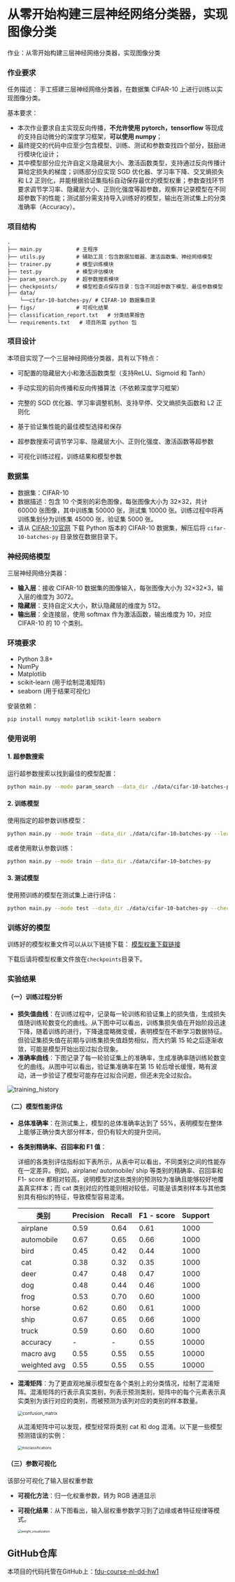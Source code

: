 # 从零开始构建三层神经网络分类器，实现图像分类

作业：从零开始构建三层神经网络分类器，实现图像分类

### 作业要求

任务描述：
手工搭建三层神经网络分类器，在数据集 CIFAR-10 上进行训练以实现图像分类。

基本要求：

- 本次作业要求自主实现反向传播，**不允许使用 pytorch，tensorflow** 等现成的支持自动微分的深度学习框架，**可以使用 numpy**；
- 最终提交的代码中应至少包含模型、训练、测试和参数查找四个部分，鼓励进行模块化设计；
- 其中模型部分应允许自定义隐藏层大小、激活函数类型，支持通过反向传播计算给定损失的梯度；训练部分应实现 SGD 优化器、学习率下降、交叉熵损失和 L2 正则化，并能根据验证集指标自动保存最优的模型权重；参数查找环节要求调节学习率、隐藏层大小、正则化强度等超参数，观察并记录模型在不同超参数下的性能；测试部分需支持导入训练好的模型，输出在测试集上的分类准确率（Accuracy）。

### 项目结构

```
.
├── main.py           # 主程序
├── utils.py          # 辅助工具：包含数据加载器、激活函数集、神经网络模型
├── trainer.py        # 模型训练模块
├── test.py           # 模型评估模块
├── param_search.py   # 超参数搜索模块
├── checkpoints/      # 模型检查点保存目录：包含不同超参数下模型、最佳参数模型
├── data/
    └──cifar-10-batches-py/ # CIFAR-10 数据集目录
├── figs/ 			  # 可视化结果
├── classification_report.txt   # 分类结果报告
└── requirements.txt   # 项目所需 python 包
```

### 项目设计

本项目实现了一个三层神经网络分类器，具有以下特点：

- 可配置的隐藏层大小和激活函数类型（支持ReLU、Sigmoid 和 Tanh）

- 手动实现的前向传播和反向传播算法（不依赖深度学习框架）

- 完整的 SGD 优化器、学习率调整机制、支持早停、交叉熵损失函数和 L2 正则化

- 基于验证集性能的最佳模型选择和保存
- 超参数搜索可调节学习率、隐藏层大小、正则化强度、激活函数等超参数

- 可视化训练过程，训练结果和模型参数

### 数据集

- 数据集：CIFAR-10
- 数据描述：包含 10 个类别的彩色图像，每张图像大小为 32$\times$32，共计 60000 张图像，其中训练集 50000 张，测试集 10000 张。训练过程中将再训练集划分为训练集 45000 张，验证集 5000 张。
- 请从 [CIFAR-10官网](https://www.cs.toronto.edu/~kriz/cifar.html) 下载 Python 版本的 CIFAR-10 数据集，解压后将 `cifar-10-batches-py` 目录放在数据目录下。

### 神经网络模型

三层神经网络分类器：

- **输入层**：接收 CIFAR-10 数据集的图像输入，每张图像大小为 32$\times$32$\times$3，输入层的维度为 3072。
- **隐藏层**：支持自定义大小，默认隐藏层的维度为 512。
- **输出层**：全连接层，使用 softmax 作为激活函数，输出维度为 10，对应 CIFAR-10 的 10 个类别。

### 环境要求

- Python 3.8+
- NumPy
- Matplotlib
- scikit-learn (用于绘制混淆矩阵)
- seaborn (用于结果可视化)

安装依赖：

```bash
pip install numpy matplotlib scikit-learn seaborn
```

### 使用说明

#### 1. 超参数搜索

运行超参数搜索以找到最佳的模型配置：

```bash
python main.py --mode param_search --data_dir ./data/cifar-10-batches-py
```

#### 2. 训练模型

使用指定的超参数训练模型：

```bash
python main.py --mode train --data_dir ./data/cifar-10-batches-py --learning_rate 0.1 --hidden_size 512 --reg_lambda 0.0001 --activation relu --epochs 30
```

或者使用默认参数训练：

```bash
python main.py --mode train --data_dir ./data/cifar-10-batches-py
```

#### 3. 测试模型

使用预训练的模型在测试集上进行评估：

```bash
python main.py --mode test --data_dir ./data/cifar-10-batches-py --checkpoint ./checkpoints/best_model.npz
```

### 训练好的模型

训练好的模型权重文件可以从以下链接下载： [模型权重下载链接](https://github.com/FDUdululu/fdu-course-nl-dd-hw1/blob/main/checkpoints/best_model.npz)

下载后请将模型权重文件放在`checkpoints`目录下。

### 实验结果

#### （一）训练过程分析

- **损失值曲线**：在训练过程中，记录每一轮训练和验证集上的损失值，生成损失值随训练轮数变化的曲线。从下图中可以看出，训练集损失值在开始阶段迅速下降，随着训练的进行，下降速度略微变缓，表明模型在不断学习数据特征。但验证集损失值在前期与训练集损失值趋势相似，而大约第 15 轮之后逐渐收敛，可能是模型开始出现过拟合现象。
- **准确率曲线**：下图记录了每一轮验证集上的准确率，生成准确率随训练轮数变化的曲线。从图中可以看出，验证集准确率在第 15 轮后增长缓慢，略有波动，进一步验证了模型可能存在过拟合问题，但还未完全过拟合。

![training_history](./figs/training_history.png)

#### （二）模型性能评估

- **总体准确率**：在测试集上，模型的总体准确率达到了 55%，表明模型在整体上能够正确分类大部分样本，但仍有较大的提升空间。

- **各类别精确率、召回率和 F1 值**：

  详细的各类别评估指标如下表所示，从表中可以看出，不同类别之间的性能存在一定差异。例如，airplane/ automobile/ ship 等类别的精确率、召回率和 F1- score 都相对较高，说明模型对这些类别的预测较为准确且能够较好地覆盖真实样本；而 cat 类别对应的性能则相对较低，可能是该类别样本与其他类别具有相似的特征，导致模型容易混淆。

  | 类别         | Precision | Recall | F1 - score | Support |
  | ------------ | --------- | ------ | ---------- | ------- |
  | airplane     | 0.59      | 0.64   | 0.61       | 1000    |
  | automobile   | 0.67      | 0.65   | 0.66       | 1000    |
  | bird         | 0.45      | 0.42   | 0.44       | 1000    |
  | cat          | 0.38      | 0.32   | 0.35       | 1000    |
  | deer         | 0.47      | 0.48   | 0.47       | 1000    |
  | dog          | 0.48      | 0.44   | 0.46       | 1000    |
  | frog         | 0.53      | 0.70   | 0.60       | 1000    |
  | horse        | 0.62      | 0.60   | 0.61       | 1000    |
  | ship         | 0.67      | 0.65   | 0.66       | 1000    |
  | truck        | 0.59      | 0.60   | 0.60       | 1000    |
  | accuracy     | -         | -      | 0.55       | 10000   |
  | macro avg    | 0.55      | 0.55   | 0.55       | 10000   |
  | weighted avg | 0.55      | 0.55   | 0.55       | 10000   |

- **混淆矩阵**：为了更直观地展示模型在各个类别上的分类情况，绘制了混淆矩阵。混淆矩阵的行表示真实类别，列表示预测类别，矩阵中的每个元素表示真实类别为该行对应的类别，而被预测为该列对应的类别的样本数量。

  <img src="./figs/confusion_matrix.png" alt="confusion_matrix" style="zoom:70%;" />

  从混淆矩阵中可以发现，模型经常将类别 cat 和 dog 混淆。以下是一些模型预测错误的实例：

  <img src="./figs/misclassifications.png" alt="misclassifications" style="zoom: 58%;" />

#### （三）参数可视化

该部分可视化了输入层权重参数

- **可视化方法**：归一化权重参数，转为 RGB 通道显示

- **可视化结果**：从下图看出，输入层权重参数学习到了边缘或者特征规律等模式。

  <img src="./figs/weight_visualization.png" alt="weight_visualization" style="zoom:50%;" />

## GitHub仓库

本项目的代码托管在GitHub上：[fdu-course-nl-dd-hw1](https://github.com/FDUdululu/fdu-course-nl-dd-hw1)
